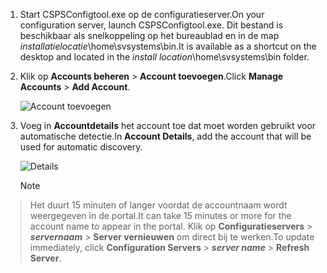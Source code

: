 1. <span data-ttu-id="9df27-101">Start CSPSConfigtool.exe op de configuratieserver.</span><span class="sxs-lookup"><span data-stu-id="9df27-101">On your configuration server, launch CSPSConfigtool.exe.</span></span> <span data-ttu-id="9df27-102">Dit bestand is beschikbaar als snelkoppeling op het bureaublad en in de map *installatielocatie*\home\svsystems\bin.</span><span class="sxs-lookup"><span data-stu-id="9df27-102">It is available as a shortcut on the desktop and located in the *install location*\home\svsystems\bin folder.</span></span>
2. <span data-ttu-id="9df27-103">Klik op **Accounts beheren** > **Account toevoegen**.</span><span class="sxs-lookup"><span data-stu-id="9df27-103">Click **Manage Accounts** > **Add Account**.</span></span>

    ![Account toevoegen](./media/site-recovery-add-vcenter-account/credentials1.png)
3. <span data-ttu-id="9df27-105">Voeg in **Accountdetails** het account toe dat moet worden gebruikt voor automatische detectie.</span><span class="sxs-lookup"><span data-stu-id="9df27-105">In **Account Details**, add the account that will be used for automatic discovery.</span></span>

    ![Details](./media/site-recovery-add-vcenter-account/credentials2.png)

    > [!Note]
  > <span data-ttu-id="9df27-107">Het duurt 15 minuten of langer voordat de accountnaam wordt weergegeven in de portal.</span><span class="sxs-lookup"><span data-stu-id="9df27-107">It can take 15 minutes or more for the account name to appear in the portal.</span></span> <span data-ttu-id="9df27-108">Klik op **Configuratieservers** > ***servernaam*** > **Server vernieuwen** om direct bij te werken.</span><span class="sxs-lookup"><span data-stu-id="9df27-108">To update immediately, click **Configuration Servers** > ***server name*** > **Refresh Server**.</span></span>
